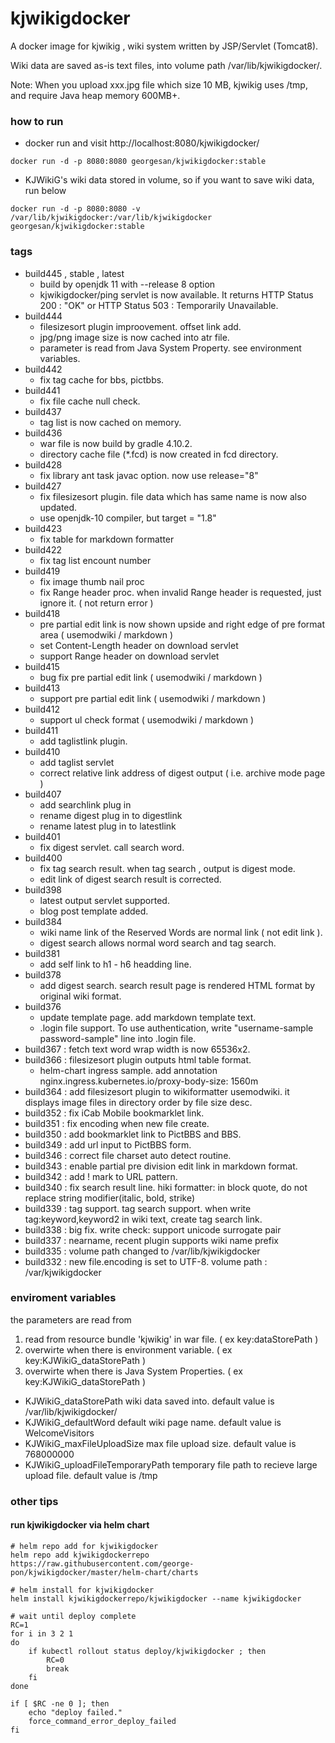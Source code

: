# kjwikigdocker
A docker image for kjwikig , wiki system written by JSP/Servlet (Tomcat8).

Wiki data are saved as-is text files, into volume path /var/lib/kjwikigdocker/.

Note: When you upload xxx.jpg file which size 10 MB, kjwikig uses /tmp,
and require Java heap memory 600MB+.


### how to run

* docker run and visit http://localhost:8080/kjwikigdocker/
```
docker run -d -p 8080:8080 georgesan/kjwikigdocker:stable
```

* KJWikiG's wiki data stored in volume, so if you want to save wiki data, run below
```
docker run -d -p 8080:8080 -v /var/lib/kjwikigdocker:/var/lib/kjwikigdocker georgesan/kjwikigdocker:stable
```


### tags

* build445 , stable , latest
    * build by openjdk 11 with --release 8 option
    * kjwikigdocker/ping servlet is now available.  It returns HTTP Status 200 : "OK"  or HTTP Status 503 : Temporarily Unavailable.
* build444
    * filesizesort plugin improovement. offset link add.
    * jpg/png image size is now cached into atr file.
    * parameter is read from Java System Property. see environment variables.
* build442
    * fix tag cache for bbs, pictbbs.
* build441
    * fix file cache null check.
* build437
    * tag list is now cached on memory.
* build436
    * war file is now build by gradle 4.10.2.
    * directory cache file (*.fcd) is now created in fcd directory.
* build428
    * fix library ant task javac option. now use release="8"
* build427
    * fix filesizesort plugin. file data which has same name is now also updated.
    * use openjdk-10 compiler, but target = "1.8"
* build423
    * fix table for markdown formatter
* build422
    * fix tag list encount number
* build419
    * fix image thumb nail proc
    * fix Range header proc. when invalid Range header is requested, just ignore it. ( not return error )
* build418
    * pre partial edit link is now shown upside and right edge of pre format area ( usemodwiki / markdown )
    * set Content-Length header on download servlet
    * support Range header on download servlet
* build415
    * bug fix pre partial edit link ( usemodwiki / markdown )
* build413
    * support pre partial edit link ( usemodwiki / markdown )
* build412
    * support ul check format ( usemodwiki / markdown )
* build411
    * add taglistlink plugin.
* build410
    * add taglist servlet
    * correct relative link address of digest output ( i.e. archive mode page )
* build407
    * add searchlink plug in
    * rename digest plug in to digestlink
    * rename latest plug in to latestlink
* build401
    * fix digest servlet. call search word.
* build400
    * fix tag search result. when tag search , output is digest mode.
    * edit link of digest search result is corrected.
* build398
    * latest output servlet supported.
    * blog post template added.
* build384
    * wiki name link of the Reserved Words are normal link ( not edit link ).
    * digest search allows normal word search and tag search.
* build381
    * add self link to h1 - h6 headding line.
* build378
    * add digest search. search result page is rendered HTML format by original wiki format.
* build376
    * update template page. add markdown template text.
    * .login file support. To use authentication, write "username-sample password-sample" line into .login file.
* build367 : fetch text word wrap width is now 65536x2.
* build366 : filesizesort plugin outputs html table format.
    * helm-chart ingress sample. add annotation nginx.ingress.kubernetes.io/proxy-body-size: 1560m 
* build364 : add filesizesort plugin to wikiformatter usemodwiki.
    it displays image files in directory order by file size desc.
* build352 : fix iCab Mobile bookmarklet link.
* build351 : fix encoding when new file create.
* build350 : add bookmarklet link to PictBBS and BBS.
* build349 : add url input to PictBBS form.
* build346 : correct file charset auto detect routine.
* build343 : enable partial pre division edit link in markdown format.
* build342 : add ! mark to URL pattern.
* build340 : fix search result line. hiki formatter: in block quote, do not replace string modifier(italic, bold, strike)
* build339 : tag support. tag search support. when write tag:keyword,keyword2 in wiki text, create tag search link.
* build338 : big fix. write check: support unicode surrogate pair
* build337 : nearname, recent plugin supports wiki name prefix
* build335 : volume path changed to /var/lib/kjwikigdocker
* build332 : new file.encoding is set to UTF-8. volume path : /var/kjwikigdocker

### enviroment variables

the parameters are read from
1. read from resource bundle 'kjwikig' in war file.  ( ex key:dataStorePath )
2. overwirte when there is environment variable. ( ex key:KJWikiG_dataStorePath )
3. overwirte when there is Java System Properties. ( ex key:KJWikiG_dataStorePath )

* KJWikiG_dataStorePath
    wiki data saved into. default value is /var/lib/kjwikigdocker/
* KJWikiG_defaultWord
    default wiki page name. default value is WelcomeVisitors
* KJWikiG_maxFileUploadSize
    max file upload size. default value is 768000000
* KJWikiG_uploadFileTemporaryPath
    temporary file path to recieve large upload file. default value is /tmp

### other tips

#### run kjwikigdocker via helm chart

```
# helm repo add for kjwikigdocker
helm repo add kjwikigdockerrepo  https://raw.githubusercontent.com/george-pon/kjwikigdocker/master/helm-chart/charts

# helm install for kjwikigdocker
helm install kjwikigdockerrepo/kjwikigdocker --name kjwikigdocker

# wait until deploy complete
RC=1
for i in 3 2 1
do
    if kubectl rollout status deploy/kjwikigdocker ; then
        RC=0
        break
    fi
done

if [ $RC -ne 0 ]; then
    echo "deploy failed."
    force_command_error_deploy_failed
fi
```
